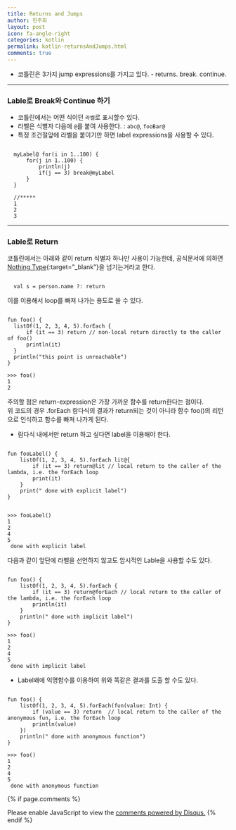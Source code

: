```yaml
---
title: Returns and Jumps
author: 한주희
layout: post
icon: fa-angle-right
categories: kotlin
permalink: kotlin-returnsAndJumps.html
comments: true
---
```

* 코틀린은 3가지 jump expressions를 가지고 있다. - returns. break. continue.

---
### Lable로 Break와 Continue 하기

* 코틀린에서는 어떤 식이던 <code>라벨</code>로 표시할수 있다.
* 라벨은 식별자 다음에 <code>@</code>를 붙여 사용한다. : `abc@`, `fooBar@`
* 특정 조건절앞에 라벨을 붙이기만 하면 label expressions을 사용할 수 있다.
<pre><code>
  myLabel@ for(i in 1..100) {
      for(j in 1..100) {
          println(j)
          if(j == 3) break@myLabel
      }
  }

  //*****
  1
  2
  3
</code></pre>

---
### Lable로 Return
코틀린에서는 아래와 같이 return 식별자 하나만 사용이 가능한데, 공식문서에 의하면 [Nothing Type](https://kotlinlang.org/docs/reference/exceptions.html#the-nothing-type){:target="_blank"}을 넘기는거라고 한다.
<pre><code>
  val s = person.name ?: return
</code></pre>
이를 이용해서 loop를 빠져 나가는 용도로 쓸 수 있다.
<pre><code>
fun foo() {
  listOf(1, 2, 3, 4, 5).forEach {
      if (it == 3) return // non-local return directly to the caller of foo()
      println(it)
  }
  println("this point is unreachable")
}

>>> foo()
1
2
</code></pre>
주의할 점은 return-expression은 가장 가까운 함수를 return한다는 점이다.
<br>위 코드의 경우 .forEach 람다식의 결과가 return되는 것이 아니라 함수 foo()의 리턴
으로 인식하고 함수를 빠져 나가게 된다.

* 람다식 내에서만 return 하고 싶다면 label을 이용해야 한다.
<pre><code>
fun fooLabel() {
    listOf(1, 2, 3, 4, 5).forEach lit@{
        if (it == 3) return@lit // local return to the caller of the lambda, i.e. the forEach loop
        print(it)
    }
    print(" done with explicit label")
}


>>> fooLabel()
1
2
4
5
 done with explicit label
</code></pre>

다음과 같이 앞단에 라벨을 선언하지 않고도 암시적인 Lable을 사용할 수도 있다.
<pre><code>
fun foo() {
    listOf(1, 2, 3, 4, 5).forEach {
        if (it == 3) return@forEach // local return to the caller of the lambda, i.e. the forEach loop
        println(it)
    }
    println(" done with implicit label")
}

>>> foo()
1
2
4
5
 done with implicit label
</code></pre>

* Label왜에 익명함수를 이용하여 위와 똑같은 결과를 도출 할 수도 있다.
<pre><code>
fun foo() {
    listOf(1, 2, 3, 4, 5).forEach(fun(value: Int) {
        if (value == 3) return  // local return to the caller of the anonymous fun, i.e. the forEach loop
        println(value)
    })
    println(" done with anonymous function")
}

>>> foo()
1
2
4
5
 done with anonymous function
</code></pre>

{% if page.comments %}
<div id="disqus_thread"></div>
<script>

/**
*  RECOMMENDED CONFIGURATION VARIABLES: EDIT AND UNCOMMENT THE SECTION BELOW TO INSERT DYNAMIC VALUES FROM YOUR PLATFORM OR CMS.
*  LEARN WHY DEFINING THESE VARIABLES IS IMPORTANT: https://disqus.com/admin/universalcode/#configuration-variables*/
/*
var disqus_config = function () {
this.page.url = PAGE_URL;  // Replace PAGE_URL with your page's canonical URL variable
this.page.identifier = PAGE_IDENTIFIER; // Replace PAGE_IDENTIFIER with your page's unique identifier variable
};
*/
(function() { // DON'T EDIT BELOW THIS LINE
var d = document, s = d.createElement('script');
s.src = 'https://juhee-studynote.disqus.com/embed.js';
s.setAttribute('data-timestamp', +new Date());
(d.head || d.body).appendChild(s);
})();
</script>
<noscript>Please enable JavaScript to view the <a href="https://disqus.com/?ref_noscript">comments powered by Disqus.</a></noscript>
{% endif %}
